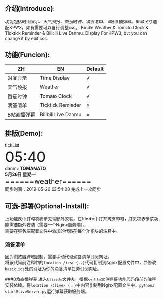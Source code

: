 ## 介绍(Introduce):  
功能包括时间显示、天气预报、番茄时钟、滴答清单、B站直播弹幕。屏幕尺寸适配KPW3，如有需要可以自行调整css。
Kindle Weather & Tomato Clock & Ticktick Reminder & Bilibili Live Danmu. Display For KPW3, but you can change it by edit css.

## 功能(Funcion):
|ZH|EN|Default|
|-|-|-|
|时间显示|Time Display|√|
|天气预报|Weather|√|
|番茄时钟|Tomato Clock|√|
|滴答清单|Ticktick Reminder|×|
|B站直播弹幕|Bilibili Live Danmu|×|

## 排版(Demo):  
tickList  
<font size=7>05:40</font><br>
danmu <b>TOMAMATO<br>
5月26日 星期一</b><br>
<font size=5>======weather======</font><br>
同步时间：2019-05-26 03:54:00 完成上一次同步</font>

## 可选-部署(Optional-Install):
上功能表中打勾项表示无需额外安装，在Kindle中打开网页即可，打叉项表示该功能需要额外安装（需要一个Nginx服务端）。  
需要在服务端配置文件中添加的代码在每个功能块的注释中。  

### 滴答清单
因为浏览器跨域限制，需要手动代理滴答清单订阅网址。  
将该代码前注释中的`location /ics/ {..}`代码复制到Nginx配置文件中，并修改`basic.ics`处的网址为你的滴答清单任务订阅网址。  

###B站直播弹幕
进入`blivedm`文件夹，根据`cw.htm`文件弹幕功能代码段前的注释安装依赖。将`location /blive/ {..}`中内容复制到Nginx配置文件中。`python3 startBliveServer.py`运行弹幕获取服务端。  
